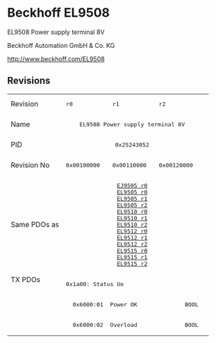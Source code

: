 # Beckhoff EL9508

EL9508 Power supply terminal 8V

Beckhoff Automation GmbH & Co. KG

http://www.beckhoff.com/EL9508

## Revisions
<table>
<tr >
<td>Revision</td>
<td><pre>r0</pre></td>
<td><pre>r1</pre></td>
<td><pre>r2</pre></td>
</tr>
<tr >
<td>Name</td>
<td colspan=3 align="center"><pre>EL9508 Power supply terminal 8V</pre></td>
</tr>
<tr >
<td>PID</td>
<td colspan=3 align="center"><pre>0x25243052</pre></td>
</tr>
<tr >
<td>Revision No</td>
<td><pre>0x00100000</pre></td>
<td><pre>0x00110000</pre></td>
<td><pre>0x00120000</pre></td>
</tr>
<tr >
<td>Same PDOs as</td>
<td colspan=3 align="center"><pre><a href="EJ9505">EJ9505 r0</a><br/><a href="EL9505">EL9505 r0</a><br/><a href="EL9505">EL9505 r1</a><br/><a href="EL9505">EL9505 r2</a><br/><a href="EL9510">EL9510 r0</a><br/><a href="EL9510">EL9510 r1</a><br/><a href="EL9510">EL9510 r2</a><br/><a href="EL9512">EL9512 r0</a><br/><a href="EL9512">EL9512 r1</a><br/><a href="EL9512">EL9512 r2</a><br/><a href="EL9515">EL9515 r0</a><br/><a href="EL9515">EL9515 r1</a><br/><a href="EL9515">EL9515 r2</a></pre></td>
</tr>
<tr class="txpdo pdosection">
<td rowspan=3 valign=top>TX PDOs</td>
<td colspan=3 align="left"><pre>0x1a00: Status Uo</pre></td>
<td></td>
</tr>
<tr class="txpdo">
<td colspan=3 align="left"><pre>  0x6000:01  Power OK              BOOL</pre></td>
</tr>
<tr class="txpdo">
<td colspan=3 align="left"><pre>  0x6000:02  Overload              BOOL</pre></td>
</tr>
</table>
